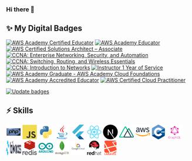 ### Hi there 👋

<!--
**iqraaswad/iqraaswad** is a ✨ _special_ ✨ repository because its `README.md` (this file) appears on your GitHub profile.

Here are some ideas to get you started:

- 🔭 I’m currently working on ...
- 🌱 I’m currently learning ...
- 👯 I’m looking to collaborate on ...
- 🤔 I’m looking for help with ...
- 💬 Ask me about ...
- 📫 How to reach me: ...
- 😄 Pronouns: ...
- ⚡ Fun fact: ...
-->

## ✨ My Digital Badges
<!--START_SECTION:badges-->
[![AWS Academy Certified Educator](https://images.credly.com/size/110x110/images/a8a0c0e1-8682-4f1e-9758-7453882f84cf/image.png)](http://www.credly.com/badges/82aca96a-0e39-4f75-ac5f-2ca000a4b036 "AWS Academy Certified Educator")
[![AWS Academy Educator](https://images.credly.com/size/110x110/images/e7bf6727-22cf-45d6-ad9c-76ab57c3f11b/image.png)](http://www.credly.com/badges/fd7a0508-a671-44d3-838d-87939a98bd8e "AWS Academy Educator")
[![AWS Certified Solutions Architect – Associate](https://images.credly.com/size/110x110/images/0e284c3f-5164-4b21-8660-0d84737941bc/image.png)](http://www.credly.com/badges/a12c5ce4-e00c-4442-adc5-b8b187acd5f6 "AWS Certified Solutions Architect – Associate")
[![CCNA: Enterprise Networking, Security, and Automation](https://images.credly.com/size/110x110/images/0a6d331e-8abf-4272-a949-33f754569a76/CCNAENSA__1_.png)](http://www.credly.com/badges/cafc34e1-2cb6-4c10-be74-a5b92a40422b "CCNA: Enterprise Networking, Security, and Automation")
[![CCNA: Switching, Routing, and Wireless Essentials](https://images.credly.com/size/110x110/images/f4ccdba9-dd65-4349-baad-8f05df116443/CCNASRWE__1_.png)](http://www.credly.com/badges/30ce6c39-d9f0-42ba-aafe-93172dc1f8fb "CCNA: Switching, Routing, and Wireless Essentials")
[![CCNA: Introduction to Networks](https://images.credly.com/size/110x110/images/70d71df5-f3dc-4380-9b9d-f22513a70417/CCNAITN__1_.png)](http://www.credly.com/badges/a79dd00b-862f-47b9-a053-3145ee1a7e38 "CCNA: Introduction to Networks")
[![Instructor 1 Year of Service](https://images.credly.com/size/110x110/images/4802acaa-a2f7-49be-9a8e-666fa3f42e41/C05-743250-00_Cisco_Networking_Academy_Badge_Instructor_v4a-01-no-year.png)](http://www.credly.com/badges/9ce7a6c4-7123-49e0-ae0b-501a06d0f5ed "Instructor 1 Year of Service")
[![AWS Academy Graduate - AWS Academy Cloud Foundations](https://images.credly.com/size/110x110/images/73e4a58b-a8ef-41a3-a7db-9183dd269882/image.png)](http://www.credly.com/badges/b3ceb8bb-5ee7-4dde-8ffa-ba15a0127f25 "AWS Academy Graduate - AWS Academy Cloud Foundations")
[![AWS Academy Accredited Educator](https://images.credly.com/size/110x110/images/b664172a-5188-4a03-965c-55edcb635729/image.png)](http://www.credly.com/badges/82fe8d61-78c6-4e96-be72-4a598c55506a "AWS Academy Accredited Educator")
[![AWS Certified Cloud Practitioner](https://images.credly.com/size/110x110/images/00634f82-b07f-4bbd-a6bb-53de397fc3a6/image.png)](http://www.credly.com/badges/8339a896-b507-4d18-9065-c56840c33351 "AWS Certified Cloud Practitioner")
<!--END_SECTION:badges-->

[![Update badges](https://github.com/iqraaswad/iqraaswad/actions/workflows/update-badges.yml/badge.svg)](https://github.com/iqraaswad/iqraaswad/actions/workflows/update-badges.yml)

## ⚡ Skills
<p align="left">  
  <img src="https://raw.githubusercontent.com/devicons/devicon/master/icons/php/php-original.svg" alt="php" width="40" height="40"/> 
 <img src="https://raw.githubusercontent.com/devicons/devicon/master/icons/javascript/javascript-original.svg" alt="javascript" width="40" height="40"/>
  <img src="https://raw.githubusercontent.com/devicons/devicon/master/icons/python/python-original.svg" alt="python" width="40" height="40"/>
  <img src="https://raw.githubusercontent.com/devicons/devicon/master/icons/java/java-original.svg" alt="java" width="40" height="40"/>
 <img src="https://raw.githubusercontent.com/devicons/devicon/master/icons/flutter/flutter-original.svg" alt="flutter" width="40" height="40"/>
 <img src="https://raw.githubusercontent.com/devicons/devicon/master/icons/react/react-original.svg" alt="react" width="40" height="40"/>
  <img src="https://raw.githubusercontent.com/devicons/devicon/master/icons/nextjs/nextjs-original.svg" alt="nextjs" width="40" height="40"/>
  <img src="https://raw.githubusercontent.com/devicons/devicon/master/icons/nuxtjs/nuxtjs-original.svg" alt="nuxtjs" width="40" height="40"/>
 <img src="https://raw.githubusercontent.com/devicons/devicon/master/icons/amazonwebservices/amazonwebservices-original-wordmark.svg" alt="amazonwebservices" width="40" height="40"/>
  <img src="https://raw.githubusercontent.com/devicons/devicon/master/icons/cplusplus/cplusplus-original.svg" alt="cplusplus" width="40" height="40"/>
 <img src="https://raw.githubusercontent.com/devicons/devicon/master/icons/graphql/graphql-plain-wordmark.svg" alt="graphql" width="40" height="40"/>
  <img src="https://raw.githubusercontent.com/devicons/devicon/master/icons/tailwindcss/tailwindcss-original-wordmark.svg" alt="tailwindcss" width="40" height="40"/>
  <img src="https://raw.githubusercontent.com/devicons/devicon/master/icons/redis/redis-original-wordmark.svg" alt="redis" width="40" height="40"/>
  <img src="https://raw.githubusercontent.com/devicons/devicon/master/icons/arduino/arduino-original-wordmark.svg" alt="graphql" width="40" height="40"/>
  <img src="https://raw.githubusercontent.com/devicons/devicon/master/icons/mongodb/mongodb-original-wordmark.svg" alt="mongodb" width="40" height="40"/>
  <img src="https://raw.githubusercontent.com/devicons/devicon/master/icons/googlecloud/googlecloud-original-wordmark.svg" alt="googlecloud" width="40" height="40"/>
  <img src="https://raw.githubusercontent.com/devicons/devicon/master/icons/redhat/redhat-original-wordmark.svg" alt="redhat" width="40" height="40"/>
  <img src="https://raw.githubusercontent.com/devicons/devicon/master/icons/laravel/laravel-plain-wordmark.svg" alt="redhat" width="40" height="40"/>
  </p>
